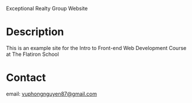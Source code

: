 Exceptional Realty Group Website

# Description

This is an example site for the Intro to Front-end Web Development Course at The Flatiron School

# Contact

email: vuphongnguyen87@gmail.com
